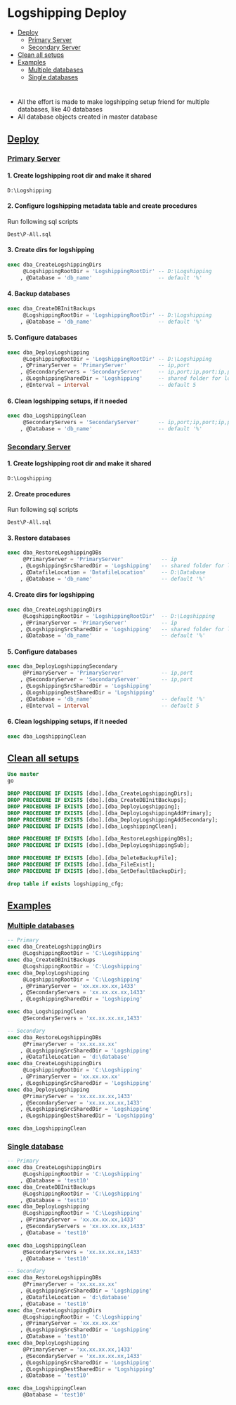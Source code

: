 # **Logshipping Deploy**

- [Deploy](#Deploy)
  - [Primary Server](#Primary-Server)
  - [Secondary Server](#Secondary-Server)
- [Clean all setups](#Clean-all-setups)
- [Examples](#Examples)
  - [Multiple databases](#Multiple-databases)
  - [Single databases](#Single-database)

#

- All the effort is made to make logshipping setup friend for multiple databases, like 40 databases
- All database objects created in master database

## [**Deploy**](#Logshipping-Deploy)

### [**Primary Server**](#Logshipping-Deploy)

#### 1. Create logshipping root dir and make it shared

    D:\Logshipping

#### 2. Configure logshipping metadata table and create procedures

Run following sql scripts

    Dest\P-All.sql

#### 3. Create dirs for logshipping

```sql
exec dba_CreateLogshippingDirs
     @LogshippingRootDir = 'LogshippingRootDir' -- D:\Logshipping
    , @Database = 'db_name'                     -- default '%'
```

#### 4. Backup databases

```sql
exec dba_CreateDBInitBackups
     @LogshippingRootDir = 'LogshippingRootDir' -- D:\Logshipping
    , @Database = 'db_name'                     -- default '%'
```

#### 5. Configure databases

```sql
exec dba_DeployLogshipping
     @LogshippingRootDir = 'LogshippingRootDir' -- D:\Logshipping
    , @PrimaryServer = 'PrimaryServer'          -- ip,port
    , @SecondaryServers = 'SecondaryServer'     -- ip,port;ip,port;ip,port
    , @LogshippingSharedDir = 'Logshipping'     -- shared folder for logshipping
    , @Interval = interval                      -- default 5
```

#### 6. Clean logshipping setups, if it needed

```sql
exec dba_LogshippingClean
     @SecondaryServers = 'SecondaryServer'      -- ip,port;ip,port;ip,port
    , @Database = 'db_name'                     -- default '%'
```

### [**Secondary Server**](#Logshipping-Deploy)

#### 1. Create logshipping root dir and make it shared

    D:\Logshipping

#### 2. Create procedures

Run following sql scripts

    Dest\P-All.sql

#### 3. Restore databases

```sql
exec dba_RestoreLogshippingDBs
     @PrimaryServer = 'PrimaryServer'            -- ip
    , @LogshippingSrcSharedDir = 'Logshipping'   -- shared folder for logshipping
    , @DatafileLocation = 'DatafileLocation'     -- D:\Database
    , @Database = 'db_name'                      -- default '%'
```

#### 4. Create dirs for logshipping

```sql
exec dba_CreateLogshippingDirs
     @LogshippingRootDir = 'LogshippingRootDir'  -- D:\Logshipping
    , @PrimaryServer = 'PrimaryServer'           -- ip
    , @LogshippingSrcSharedDir = 'Logshipping'   -- shared folder for logshipping
    , @Database = 'db_name'                      -- default '%'
```

#### 5. Configure databases

```sql
exec dba_DeployLogshippingSecondary
     @PrimaryServer = 'PrimaryServer'            -- ip,port
    , @SecondaryServer = 'SecondaryServer'       -- ip,port
    , @LogshippingSrcSharedDir = 'Logshipping'
    , @LogshippingDestSharedDir = 'Logshipping'
    , @Database = 'db_name'                      -- default '%'
    , @Interval = interval                       -- default 5
```

#### 6. Clean logshipping setups, if it needed

```sql
exec dba_LogshippingClean
```

## [**Clean all setups**](#Logshipping-Deploy)

```sql
Use master
go

DROP PROCEDURE IF EXISTS [dbo].[dba_CreateLogshippingDirs];
DROP PROCEDURE IF EXISTS [dbo].[dba_CreateDBInitBackups];
DROP PROCEDURE IF EXISTS [dbo].[dba_DeployLogshipping];
DROP PROCEDURE IF EXISTS [dbo].[dba_DeployLogshippingAddPrimary];
DROP PROCEDURE IF EXISTS [dbo].[dba_DeployLogshippingAddSecondary];
DROP PROCEDURE IF EXISTS [dbo].[dba_LogshippingClean];

DROP PROCEDURE IF EXISTS [dbo].[dba_RestoreLogshippingDBs];
DROP PROCEDURE IF EXISTS [dbo].[dba_DeployLogshippingSub];

DROP PROCEDURE IF EXISTS [dbo].[dba_DeleteBackupFile];
DROP PROCEDURE IF EXISTS [dbo].[dba_FileExist];
DROP PROCEDURE IF EXISTS [dbo].[dba_GetDefaultBackupDir];

drop table if exists logshipping_cfg;
```

## [**Examples**](#Logshipping-Deploy)

### [**Multiple databases**](#Logshipping-Deploy)

```sql
-- Primary
exec dba_CreateLogshippingDirs
     @LogshippingRootDir = 'C:\Logshipping'
exec dba_CreateDBInitBackups
     @LogshippingRootDir = 'C:\Logshipping'
exec dba_DeployLogshipping
     @LogshippingRootDir = 'C:\Logshipping'
    , @PrimaryServer = 'xx.xx.xx.xx,1433'
    , @SecondaryServers = 'xx.xx.xx.xx,1433'
    , @LogshippingSharedDir = 'Logshipping'

exec dba_LogshippingClean
     @SecondaryServers = 'xx.xx.xx.xx,1433'

-- Secondary
exec dba_RestoreLogshippingDBs
     @PrimaryServer = 'xx.xx.xx.xx'
    , @LogshippingSrcSharedDir = 'Logshipping'
    , @DatafileLocation = 'd:\database'
exec dba_CreateLogshippingDirs
     @LogshippingRootDir = 'C:\Logshipping'
    , @PrimaryServer = 'xx.xx.xx.xx'
    , @LogshippingSrcSharedDir = 'Logshipping'
exec dba_DeployLogshipping
     @PrimaryServer = 'xx.xx.xx.xx,1433'
    , @SecondaryServer = 'xx.xx.xx.xx,1433'
    , @LogshippingSrcSharedDir = 'Logshipping'
    , @LogshippingDestSharedDir = 'Logshipping'

exec dba_LogshippingClean
```

### [**Single database**](#Logshipping-Deploy)

```sql
-- Primary
exec dba_CreateLogshippingDirs
     @LogshippingRootDir = 'C:\Logshipping'
    , @Database = 'test10'
exec dba_CreateDBInitBackups
     @LogshippingRootDir = 'C:\Logshipping'
    , @Database = 'test10'
exec dba_DeployLogshipping
     @LogshippingRootDir = 'C:\Logshipping'
    , @PrimaryServer = 'xx.xx.xx.xx,1433'
    , @SecondaryServers = 'xx.xx.xx.xx,1433'
    , @Database = 'test10'

exec dba_LogshippingClean
     @SecondaryServers = 'xx.xx.xx.xx,1433'
    , @Database = 'test10'

-- Secondary
exec dba_RestoreLogshippingDBs
     @PrimaryServer = 'xx.xx.xx.xx'
    , @LogshippingSrcSharedDir = 'Logshipping'
    , @DatafileLocation = 'd:\database'
    , @Database = 'test10'
exec dba_CreateLogshippingDirs
     @LogshippingRootDir = 'C:\Logshipping'
    , @PrimaryServer = 'xx.xx.xx.xx'
    , @LogshippingSrcSharedDir = 'Logshipping'
    , @Database = 'test10'
exec dba_DeployLogshipping
     @PrimaryServer = 'xx.xx.xx.xx,1433'
    , @SecondaryServer = 'xx.xx.xx.xx,1433'
    , @LogshippingSrcSharedDir = 'Logshipping'
    , @LogshippingDestSharedDir = 'Logshipping'
    , @Database = 'test10'

exec dba_LogshippingClean
     @Database = 'test10'
```
